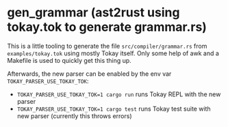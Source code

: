 # gen_grammar (ast2rust using tokay.tok to generate grammar.rs)

This is a little tooling to generate the file `src/compiler/grammar.rs` from `examples/tokay.tok` using mostly Tokay itself. Only some help of awk and a Makefile is used to quickly get this thing up.

Afterwards, the new parser can be enabled by the env var `TOKAY_PARSER_USE_TOKAY_TOK`:

- `TOKAY_PARSER_USE_TOKAY_TOK=1 cargo run` runs Tokay REPL with the new parser
- `TOKAY_PARSER_USE_TOKAY_TOK=1 cargo test` runs Tokay test suite with new parser (currently this throws errors)
